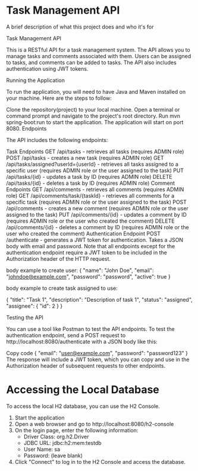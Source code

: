 
# Task Management API

A brief description of what this project does and who it's for

Task Management API

This is a RESTful API for a task management system. The API allows you to manage tasks and comments associated with them. Users can be assigned to tasks, and comments can be added to tasks. The API also includes authentication using JWT tokens.

Running the Application

To run the application, you will need to have Java and Maven installed on your machine. Here are the steps to follow:

Clone the repository(project) to your local machine.
Open a terminal or command prompt and navigate to the project's root directory.
Run mvn spring-boot:run to start the application.
The application will start on port 8080.
Endpoints

The API includes the following endpoints:

Task Endpoints
GET /api/tasks - retrieves all tasks (requires ADMIN role)
POST /api/tasks - creates a new task (requires ADMIN role)
GET /api/tasks/assigned?userId={userId} - retrieves all tasks assigned to a specific user (requires ADMIN role or the user assigned to the task)
PUT /api/tasks/{id} - updates a task by ID (requires ADMIN role)
DELETE /api/tasks/{id} - deletes a task by ID (requires ADMIN role)
Comment Endpoints
GET /api/comments - retrieves all comments (requires ADMIN role)
GET /api/comments/task/{taskId} - retrieves all comments for a specific task (requires ADMIN role or the user assigned to the task)
POST /api/comments - creates a new comment (requires ADMIN role or the user assigned to the task)
PUT /api/comments/{id} - updates a comment by ID (requires ADMIN role or the user who created the comment)
DELETE /api/comments/{id} - deletes a comment by ID (requires ADMIN role or the user who created the comment)
Authentication Endpoint
POST /authenticate - generates a JWT token for authentication. Takes a JSON body with email and password.
Note that all endpoints except for the authentication endpoint require a JWT token to be included in the Authorization header of the HTTP request.


body example to create user:
{
"name": "John Doe",
"email": "johndoe@example.com",
"password": "password",
"active": true
}

body example to create task assigned to use:

{
    "title": "Task 1",
    "description": "Description of task 1",
    "status": "assigned",
    "assignee": {
        "id": 2
    }
}



Testing the API

You can use a tool like Postman to test the API endpoints. To test the authentication endpoint, send a POST request to http://localhost:8080/authenticate with a JSON body like this:


Copy code
{
  "email": "user@example.com",
  "password": "password123"
}
The response will include a JWT token, which you can copy and use in the Authorization header of subsequent requests to other endpoints.

# Accessing the Local Database
To access the local H2 database, you can use the H2 Console. 
1. Start the application
2. Open a web browser and go to http://localhost:8080/h2-console
3. On the login page, enter the following information:
   - Driver Class: org.h2.Driver
   - JDBC URL: jdbc:h2:mem:testdb
   - User Name: sa
   - Password: (leave blank)
4. Click "Connect" to log in to the H2 Console and access the database.
